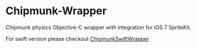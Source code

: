 Chipmunk-Wrapper
================

Chipmunk physics Objective-C wrapper with integration for iOS 7 SpriteKit.

For swift version please checkout [ChipmunkSwiftWrapper](https://github.com/jakubknejzlik/ChipmunkSwiftWrapper)

